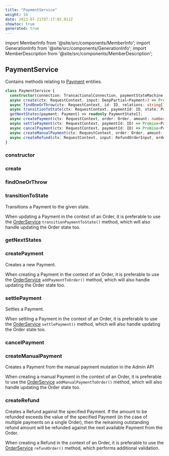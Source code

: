 ```yaml
---
title: "PaymentService"
weight: 10
date: 2023-07-21T07:17:02.011Z
showtoc: true
generated: true
---
```

<!-- This file was generated from the Vendure source. Do not modify. Instead, re-run the "docs:build" script -->
import MemberInfo from '@site/src/components/MemberInfo';
import GenerationInfo from '@site/src/components/GenerationInfo';
import MemberDescription from '@site/src/components/MemberDescription';


## PaymentService

<GenerationInfo sourceFile="packages/core/src/service/services/payment.service.ts" sourceLine="42" packageName="@vendure/core" />

Contains methods relating to <a href='/docs/reference/typescript-api/entities/payment#payment'>Payment</a> entities.

```ts title="Signature"
class PaymentService {
  constructor(connection: TransactionalConnection, paymentStateMachine: PaymentStateMachine, refundStateMachine: RefundStateMachine, paymentMethodService: PaymentMethodService, eventBus: EventBus)
  async create(ctx: RequestContext, input: DeepPartial<Payment>) => Promise<Payment>;
  async findOneOrThrow(ctx: RequestContext, id: ID, relations: string[] = ['order']) => Promise<Payment>;
  async transitionToState(ctx: RequestContext, paymentId: ID, state: PaymentState) => Promise<Payment | PaymentStateTransitionError>;
  getNextStates(payment: Payment) => readonly PaymentState[];
  async createPayment(ctx: RequestContext, order: Order, amount: number, method: string, metadata: any) => Promise<Payment | IneligiblePaymentMethodError>;
  async settlePayment(ctx: RequestContext, paymentId: ID) => Promise<PaymentStateTransitionError | Payment>;
  async cancelPayment(ctx: RequestContext, paymentId: ID) => Promise<PaymentStateTransitionError | Payment>;
  async createManualPayment(ctx: RequestContext, order: Order, amount: number, input: ManualPaymentInput) => ;
  async createRefund(ctx: RequestContext, input: RefundOrderInput, order: Order, selectedPayment: Payment) => Promise<Refund | RefundStateTransitionError>;
}
```

<div className="members-wrapper">

### constructor

<MemberInfo kind="method" type="(connection: <a href='/docs/reference/typescript-api/data-access/transactional-connection#transactionalconnection'>TransactionalConnection</a>, paymentStateMachine: PaymentStateMachine, refundStateMachine: RefundStateMachine, paymentMethodService: <a href='/docs/reference/typescript-api/services/payment-method-service#paymentmethodservice'>PaymentMethodService</a>, eventBus: <a href='/docs/reference/typescript-api/events/event-bus#eventbus'>EventBus</a>) => PaymentService"   />


### create

<MemberInfo kind="method" type="(ctx: <a href='/docs/reference/typescript-api/request/request-context#requestcontext'>RequestContext</a>, input: DeepPartial&#60;<a href='/docs/reference/typescript-api/entities/payment#payment'>Payment</a>&#62;) => Promise&#60;<a href='/docs/reference/typescript-api/entities/payment#payment'>Payment</a>&#62;"   />


### findOneOrThrow

<MemberInfo kind="method" type="(ctx: <a href='/docs/reference/typescript-api/request/request-context#requestcontext'>RequestContext</a>, id: <a href='/docs/reference/typescript-api/common/id#id'>ID</a>, relations: string[] = ['order']) => Promise&#60;<a href='/docs/reference/typescript-api/entities/payment#payment'>Payment</a>&#62;"   />


### transitionToState

<MemberInfo kind="method" type="(ctx: <a href='/docs/reference/typescript-api/request/request-context#requestcontext'>RequestContext</a>, paymentId: <a href='/docs/reference/typescript-api/common/id#id'>ID</a>, state: <a href='/docs/reference/typescript-api/payment/payment-state#paymentstate'>PaymentState</a>) => Promise&#60;<a href='/docs/reference/typescript-api/entities/payment#payment'>Payment</a> | PaymentStateTransitionError&#62;"   />

Transitions a Payment to the given state.

When updating a Payment in the context of an Order, it is
preferable to use the <a href='/docs/reference/typescript-api/services/order-service#orderservice'>OrderService</a> `transitionPaymentToState()` method, which will also handle
updating the Order state too.
### getNextStates

<MemberInfo kind="method" type="(payment: <a href='/docs/reference/typescript-api/entities/payment#payment'>Payment</a>) => readonly <a href='/docs/reference/typescript-api/payment/payment-state#paymentstate'>PaymentState</a>[]"   />


### createPayment

<MemberInfo kind="method" type="(ctx: <a href='/docs/reference/typescript-api/request/request-context#requestcontext'>RequestContext</a>, order: <a href='/docs/reference/typescript-api/entities/order#order'>Order</a>, amount: number, method: string, metadata: any) => Promise&#60;<a href='/docs/reference/typescript-api/entities/payment#payment'>Payment</a> | IneligiblePaymentMethodError&#62;"   />

Creates a new Payment.

When creating a Payment in the context of an Order, it is
preferable to use the <a href='/docs/reference/typescript-api/services/order-service#orderservice'>OrderService</a> `addPaymentToOrder()` method, which will also handle
updating the Order state too.
### settlePayment

<MemberInfo kind="method" type="(ctx: <a href='/docs/reference/typescript-api/request/request-context#requestcontext'>RequestContext</a>, paymentId: <a href='/docs/reference/typescript-api/common/id#id'>ID</a>) => Promise&#60;PaymentStateTransitionError | <a href='/docs/reference/typescript-api/entities/payment#payment'>Payment</a>&#62;"   />

Settles a Payment.

When settling a Payment in the context of an Order, it is
preferable to use the <a href='/docs/reference/typescript-api/services/order-service#orderservice'>OrderService</a> `settlePayment()` method, which will also handle
updating the Order state too.
### cancelPayment

<MemberInfo kind="method" type="(ctx: <a href='/docs/reference/typescript-api/request/request-context#requestcontext'>RequestContext</a>, paymentId: <a href='/docs/reference/typescript-api/common/id#id'>ID</a>) => Promise&#60;PaymentStateTransitionError | <a href='/docs/reference/typescript-api/entities/payment#payment'>Payment</a>&#62;"   />


### createManualPayment

<MemberInfo kind="method" type="(ctx: <a href='/docs/reference/typescript-api/request/request-context#requestcontext'>RequestContext</a>, order: <a href='/docs/reference/typescript-api/entities/order#order'>Order</a>, amount: number, input: ManualPaymentInput) => "   />

Creates a Payment from the manual payment mutation in the Admin API

When creating a manual Payment in the context of an Order, it is
preferable to use the <a href='/docs/reference/typescript-api/services/order-service#orderservice'>OrderService</a> `addManualPaymentToOrder()` method, which will also handle
updating the Order state too.
### createRefund

<MemberInfo kind="method" type="(ctx: <a href='/docs/reference/typescript-api/request/request-context#requestcontext'>RequestContext</a>, input: RefundOrderInput, order: <a href='/docs/reference/typescript-api/entities/order#order'>Order</a>, selectedPayment: <a href='/docs/reference/typescript-api/entities/payment#payment'>Payment</a>) => Promise&#60;Refund | RefundStateTransitionError&#62;"   />

Creates a Refund against the specified Payment. If the amount to be refunded exceeds the value of the
specified Payment (in the case of multiple payments on a single Order), then the remaining outstanding
refund amount will be refunded against the next available Payment from the Order.

When creating a Refund in the context of an Order, it is
preferable to use the <a href='/docs/reference/typescript-api/services/order-service#orderservice'>OrderService</a> `refundOrder()` method, which performs additional
validation.


</div>

